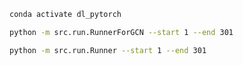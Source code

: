```sh
conda activate dl_pytorch
```

```sh
python -m src.run.RunnerForGCN --start 1 --end 301
```

```sh
python -m src.run.Runner --start 1 --end 301
```